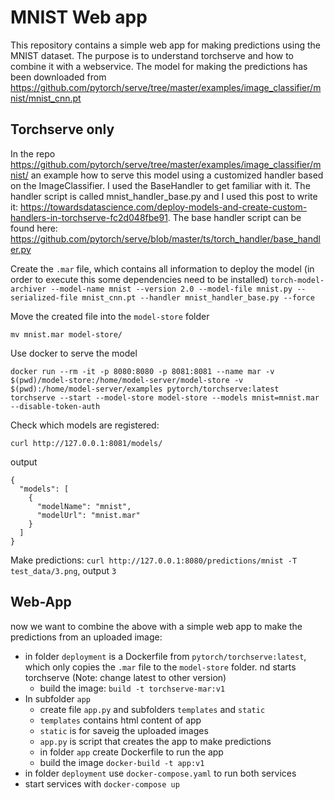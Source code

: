 # MNIST Web app

This repository contains a simple web app for making predictions using the MNIST dataset. The purpose is to understand torchserve and how to combine it with a webservice. The model for making the predictions has been downloaded from https://github.com/pytorch/serve/tree/master/examples/image_classifier/mnist/mnist_cnn.pt

## Torchserve only

In the repo https://github.com/pytorch/serve/tree/master/examples/image_classifier/mnist/ an example how to serve this model using a customized handler based on the ImageClassifier. I used the BaseHandler to get familiar with it. The handler script is called mnist_handler_base.py and I used this post to write it: https://towardsdatascience.com/deploy-models-and-create-custom-handlers-in-torchserve-fc2d048fbe91. The base handler script can be found here: https://github.com/pytorch/serve/blob/master/ts/torch_handler/base_handler.py

Create the `.mar` file, which contains all information to deploy the model (in order to execute this some dependencies need to be installed)
`torch-model-archiver --model-name mnist --version 2.0 --model-file mnist.py --serialized-file mnist_cnn.pt --handler mnist_handler_base.py --force`

Move the created file into the `model-store` folder

`mv mnist.mar model-store/`

Use docker to serve the model

```
docker run --rm -it -p 8080:8080 -p 8081:8081 --name mar -v $(pwd)/model-store:/home/model-server/model-store -v $(pwd):/home/model-server/examples pytorch/torchserve:latest torchserve --start --model-store model-store --models mnist=mnist.mar --disable-token-auth
```

Check which models are registered:

`curl http://127.0.0.1:8081/models/`

output

```
{
  "models": [
    {
      "modelName": "mnist",
      "modelUrl": "mnist.mar"
    }
  ]
}
```

Make predictions:
`curl http://127.0.0.1:8080/predictions/mnist -T test_data/3.png`, output `3`

## Web-App

now we want to combine the above with a simple web app to make the predictions from an uploaded image:

- in folder `deployment` is a Dockerfile from `pytorch/torchserve:latest`, which only copies the `.mar` file to the `model-store` folder. nd starts torchserve (Note: change latest to other version)
  - build the image: `build -t torchserve-mar:v1`
- In subfolder `app`
  - create file `app.py` and subfolders `templates` and `static`
  - `templates` contains html content of app
  - `static` is for saveig the uploaded images
  - `app.py` is script that creates the app to make predictions
  - in folder `app` create Dockerfile to run the app
  - build the image `docker-build -t app:v1`
- in folder `deployment` use `docker-compose.yaml` to run both services
- start services with `docker-compose up`
